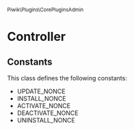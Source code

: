 <small>Piwik\Plugins\CorePluginsAdmin</small>

Controller
==========


Constants
---------

This class defines the following constants:

- UPDATE_NONCE
- INSTALL_NONCE
- ACTIVATE_NONCE
- DEACTIVATE_NONCE
- UNINSTALL_NONCE
